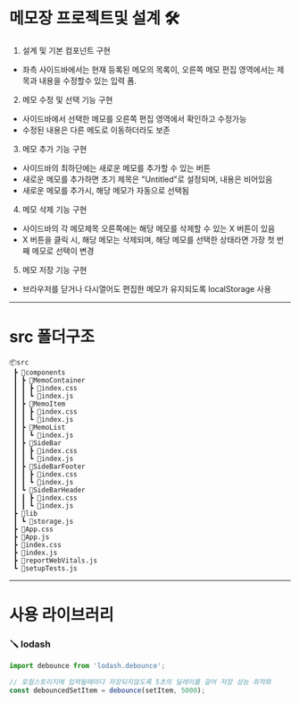 # 메모장 프로젝트및 설계 🛠

1. 설계 및 기본 컴포넌트 구현

- 좌측 사이드바에서는 현재 등록된 메모의 목록이, 오른쪽 메모 편집 영역에서는 제목과 내용을 수정할수 있는 입력 폼.

2. 메모 수정 및 선택 기능 구현

- 사이드바에서 선택한 메모를 오른쪽 편집 영역에서 확인하고 수정가능
- 수정된 내용은 다른 메도로 이동하더라도 보존

3. 메모 추가 기능 구현

- 사이드바의 최하단에는 새로운 메모를 추가할 수 있는 버튼
- 새로운 메모를 추가하면 초기 제목은 "Untitled"로 설정되며, 내용은 비어있음
- 새로운 메모를 추가시, 해당 메모가 자동으로 선택됨

4. 메모 삭제 기능 구현

- 사이드바의 각 메모제목 오른쪽에는 해당 메모를 삭제할 수 있는 X 버튼이 있음
- X 버튼을 클릭 시, 해당 메모는 삭제되며, 해당 메모를 선택한 상태라면 가장 첫 번째 메모로 선택이 변경

5. 메모 저장 기능 구현

- 브라우저를 닫거나 다시열어도 편집한 메모가 유지되도록 localStorage 사용

---

# src 폴더구조

```
📦src
 ┣ 📂components
 ┃ ┣ 📂MemoContainer
 ┃ ┃ ┣ 📜index.css
 ┃ ┃ ┗ 📜index.js
 ┃ ┣ 📂MemoItem
 ┃ ┃ ┣ 📜index.css
 ┃ ┃ ┗ 📜index.js
 ┃ ┣ 📂MemoList
 ┃ ┃ ┗ 📜index.js
 ┃ ┣ 📂SideBar
 ┃ ┃ ┣ 📜index.css
 ┃ ┃ ┗ 📜index.js
 ┃ ┣ 📂SideBarFooter
 ┃ ┃ ┣ 📜index.css
 ┃ ┃ ┗ 📜index.js
 ┃ ┗ 📂SideBarHeader
 ┃ ┃ ┣ 📜index.css
 ┃ ┃ ┗ 📜index.js
 ┣ 📂lib
 ┃ ┗ 📜storage.js
 ┣ 📜App.css
 ┣ 📜App.js
 ┣ 📜index.css
 ┣ 📜index.js
 ┣ 📜reportWebVitals.js
 ┗ 📜setupTests.js
```

---

# 사용 라이브러리

### 🪛 **lodash**

```javascript
import debounce from 'lodash.debounce';

// 로컬스토리지에 입력될때마다 저장되지않도록 5초의 딜레이를 걸어 저장 성능 최적화
const debouncedSetItem = debounce(setItem, 5000);
```
